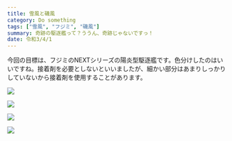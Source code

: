 ```yaml
---
title: 雪風と磯風
category: Do something
tags: ["雪風", "フジミ", "磯風"]
summary: 奇跡の駆逐艦って？ううん、奇跡じゃないですっ！ 
date: 令和3/4/1
---
```


今回の目標は、フジミのNEXTシリーズの陽炎型駆逐艦です。色分けしたのはいいですね。接着剤を必要としないといいましたが、細かい部分はあまりしっかりしていないから接着剤を使用することがあります。

![](https://t.gyara.moe/0m4m)

![](https://t.gyara.moe/j444)

![](https://t.gyara.moe/hfZK)

![](https://t.gyara.moe/nHxa)

